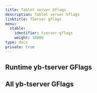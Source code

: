 ```yaml
---
title: Tablet server Gflags
description: Tablet server Gflags
linktitle: TServer gflags
menu:
  stable:
    identifier: tserver-gflags
    weight: 10000
type: docs
private: true
---
```


## Runtime yb-tserver GFlags

<!-- {< flag-listing process="tserver" flagType="runtime" >}} -->

## All yb-tserver GFlags

<!-- {< flag-listing process="tserver" flagType="all" >}} -->
